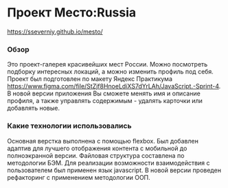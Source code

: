 # Проект Место:Russia
https://sseverniy.github.io/mesto/
### Обзор

Это проект-галерея красивейших мест России. Можно посмотреть подборку интересных локаций, а можно изменить профиль под себя. Проект был подготовлен по макету Яндекс Практикума https://www.figma.com/file/StZjf8HnoeLdiXS7dYrLAh/JavaScript.-Sprint-4. В новой версии приложения Вы сможете менять имя и описание профиля, а также управлять содержимым - удалять карточки или добавлять новые. 

### Какие технологии использовались

Основная верстка выполнена с помощью flexbox. Был добавлен адаптив для лучшего отображения контента с мобильной до полноэкранной версии. Файловая структура составлена по методологии БЭМ. Для реализации возможности взаимодействия с пользователем был применен язык javascript. В новой версии проведен рефакторинг с применением методологии ООП.
